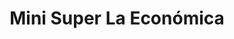 ---
title: "Mini Super La Económica"
url: /soledad-etla/mini-super-la-economica/
shop: Dorfladen
---